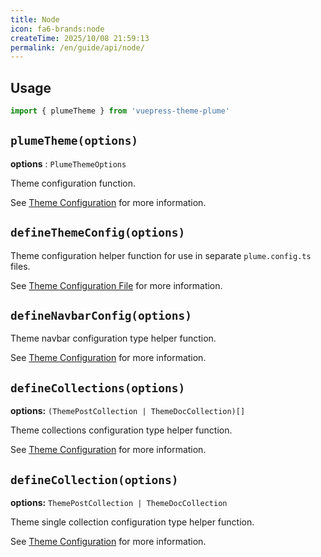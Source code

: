 ```yaml
---
title: Node
icon: fa6-brands:node
createTime: 2025/10/08 21:59:13
permalink: /en/guide/api/node/
---
```


## Usage

```ts
import { plumeTheme } from 'vuepress-theme-plume'
```

## `plumeTheme(options)`

__options__ : `PlumeThemeOptions`

Theme configuration function.

See [Theme Configuration](../config/theme.md) for more information.

## `defineThemeConfig(options)`

Theme configuration helper function for use in separate `plume.config.ts` files.

See [Theme Configuration File](../config/intro.md#theme-configuration-file) for more information.

## `defineNavbarConfig(options)`

Theme navbar configuration type helper function.

See [Theme Configuration](../config/navbar.md) for more information.

## `defineCollections(options)`

__options:__ `(ThemePostCollection | ThemeDocCollection)[]`

Theme collections configuration type helper function.

See [Theme Configuration](../config/collection.md) for more information.

## `defineCollection(options)`

__options:__ `ThemePostCollection | ThemeDocCollection`

Theme single collection configuration type helper function.

See [Theme Configuration](../config/collection.md) for more information.
